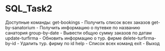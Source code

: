 # SQL_Task2

Доступные команды:
get-bookings - Получить список всех заказов
get-by-sanatorium - Получить информацию о путевке по названию санатория
group-by-date - Вывести общую сумму заказов по датам
update-turfirma - Обновить  информацию о тур. фирме
delete-turfirma-by-id - Удалить тур. фирму по id
help - Список всех команд
exit - Выход
